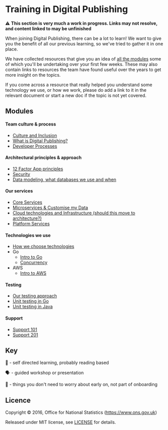 Training in Digital Publishing
===========================

:warning: **This section is very much a work in progress. Links may not resolve, and content linked to may be unfinished** 

When joining Digital Publishing, there can be a lot to learn! We want to give you the benefit of all our previous learning, so we've tried to gather it in one place.

We have collected resources that give you an idea of [all the modules](#modules) some of which you'll be undertaking over your first few weeks. These may also contain links to resources the team have found useful over the years to get more insight on the topics.

If you come across a resource that really helped you understand some technology we use, or how we work, please do add a link to it in the relevant document or start a new doc if the topic is not yet covered.

Modules
----------------------------
#### Team culture & process
* [Culture and Inclusion]()
* [What is Digital Publishing?](culture-and-process/DIGITAL_PUBLISHING.md) 
* [Developer Processes]()

#### Architectural principles & approach
* [12 Factor App principles]()
* [Security]()
* [Data modeling, what databases we use and when]()

#### Our services
* [Core Services]()
* [Microservices & Customise my Data]()
* [Cloud technologies and Infrastructure (should this move to architecture?)](services/INFRASTRUCTURE.md)
* [Platform Services]()

#### Technologies we use
* [How we choose technologies]()
* Go
    * [Intro to Go]()
    * [Concurrency]()
* AWS
    * [Intro to AWS]()

#### Testing
* [Our testing approach]()
* [Unit testing in Go]()
* [Unit testing in Java]()

#### Support
* [Support 101](support/SUPPORT101.md)
* [Support 201]()

Key
-------
:open_book: - self directed learning, probably reading based

:speaking_head: - guided workshop or presentation

:runner: - things you don't need to worry about early on, not part of onboarding

Licence
-------

Copyright ©‎ 2016, Office for National Statistics (https://www.ons.gov.uk)

Released under MIT license, see [LICENSE](LICENSE.md) for details.
